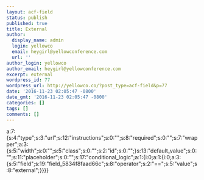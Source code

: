 ```yaml
---
layout: acf-field
status: publish
published: true
title: External
author:
  display_name: admin
  login: yellowco
  email: heygirl@yellowconference.com
  url: ''
author_login: yellowco
author_email: heygirl@yellowconference.com
excerpt: external
wordpress_id: 77
wordpress_url: http://yellowco.co/?post_type=acf-field&p=77
date: '2016-11-23 02:05:47 -0800'
date_gmt: '2016-11-23 02:05:47 -0800'
categories: []
tags: []
comments: []
---
```

<p>a:7:{s:4:"type";s:3:"url";s:12:"instructions";s:0:"";s:8:"required";s:0:"";s:7:"wrapper";a:3:{s:5:"width";s:0:"";s:5:"class";s:0:"";s:2:"id";s:0:"";}s:13:"default_value";s:0:"";s:11:"placeholder";s:0:"";s:17:"conditional_logic";a:1:{i:0;a:1:{i:0;a:3:{s:5:"field";s:19:"field_5834f8faad66c";s:8:"operator";s:2:"==";s:5:"value";s:8:"external";}}}}</p>
